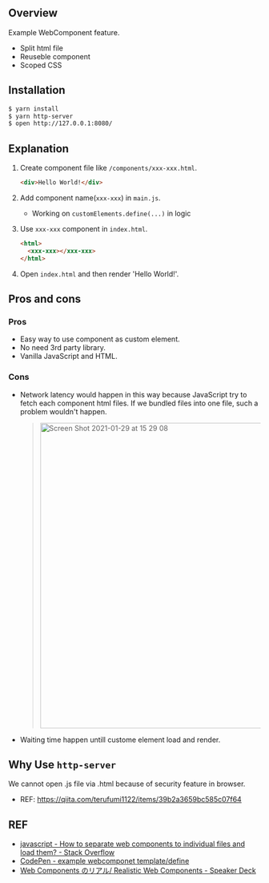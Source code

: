 ## Overview

Example WebComponent feature.

- Split html file
- Reuseble component
- Scoped CSS

## Installation

```zsh
$ yarn install
$ yarn http-server
$ open http://127.0.0.1:8080/
```

## Explanation

1. Create component file like `/components/xxx-xxx.html`.

   ```html
   <div>Hello World!</div>
   ```

2. Add component name(`xxx-xxx`) in `main.js`.

   - Working on `customElements.define(...)` in logic

3. Use `xxx-xxx` component in `index.html`.

   ```html
   <html>
     <xxx-xxx></xxx-xxx>
   </html>
   ```

4. Open `index.html` and then render 'Hello World!'.

## Pros and cons

### Pros

- Easy way to use component as custom element.
- No need 3rd party library.
- Vanilla JavaScript and HTML.

### Cons

- Network latency would happen in this way because JavaScript try to fetch each component html files. If we bundled files into one file, such a problem wouldn't happen.

  > <img width="610" alt="Screen Shot 2021-01-29 at 15 29 08" src="https://user-images.githubusercontent.com/26793088/106337724-c6f35280-6246-11eb-8a10-59f98c8387eb.png">

- Waiting time happen untill custome element load and render.

## Why Use `http-server`

We cannot open .js file via .html because of security feature in browser.

- REF: https://qiita.com/terufumi1122/items/39b2a3659bc585c07f64

## REF

- [javascript - How to separate web components to individual files and load them? - Stack Overflow](https://stackoverflow.com/a/55081177/8842333)
- [CodePen - example webcomponet template/define](https://codepen.io/snamiki1212/pen/rNMEjrm?editors=1010)
- [Web Components のリアル/ Realistic Web Components - Speaker Deck](https://speakerdeck.com/aggre/realistic-web-components)

